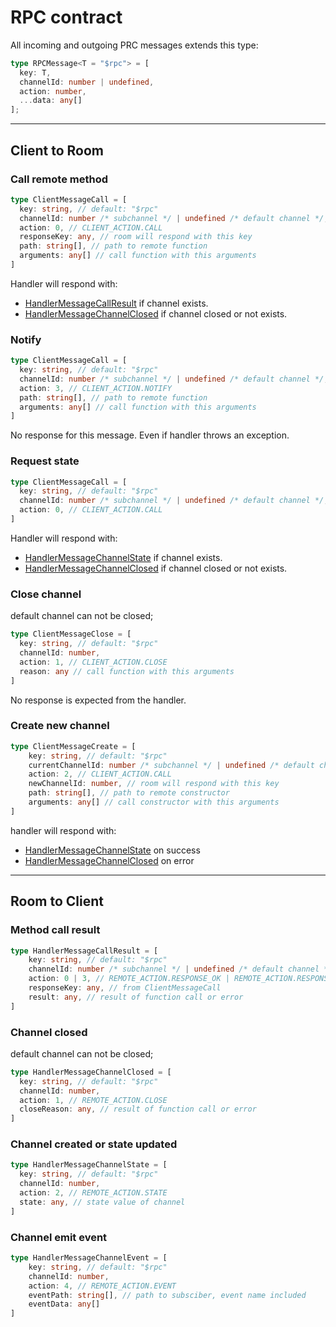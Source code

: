 # RPC contract

All incoming and outgoing PRC messages extends this type:
```typescript
type RPCMessage<T = "$rpc"> = [
  key: T,
  channelId: number | undefined,
  action: number,
  ...data: any[]
];
```

---

## Client to Room

### Call remote method
```typescript
type ClientMessageCall = [
  key: string, // default: "$rpc"
  channelId: number /* subchannel */ | undefined /* default channel */,
  action: 0, // CLIENT_ACTION.CALL
  responseKey: any, // room will respond with this key
  path: string[], // path to remote function
  arguments: any[] // call function with this arguments  
]
```
Handler will respond with:
* [HandlerMessageCallResult](#method-call-result) if channel exists.
* [HandlerMessageChannelClosed](#channel-closed) if channel closed or not exists.

### Notify
```typescript
type ClientMessageCall = [
  key: string, // default: "$rpc"
  channelId: number /* subchannel */ | undefined /* default channel */,
  action: 3, // CLIENT_ACTION.NOTIFY
  path: string[], // path to remote function
  arguments: any[] // call function with this arguments  
]
```
No response for this message. Even if handler throws an exception.

### Request state
```typescript
type ClientMessageCall = [
  key: string, // default: "$rpc"
  channelId: number /* subchannel */ | undefined /* default channel */,
  action: 0, // CLIENT_ACTION.CALL
]
```
Handler will respond with:
* [HandlerMessageChannelState](#channel-created-or-state-updated) if channel exists.
* [HandlerMessageChannelClosed](#channel-closed) if channel closed or not exists.


### Close channel
default channel can not be closed;
```typescript
type ClientMessageClose = [
  key: string, // default: "$rpc"
  channelId: number,
  action: 1, // CLIENT_ACTION.CLOSE
  reason: any // call function with this arguments
]
```
No response is expected from the handler.

### Create new channel
```typescript
type ClientMessageCreate = [
    key: string, // default: "$rpc"
    currentChannelId: number /* subchannel */ | undefined /* default channel */,
    action: 2, // CLIENT_ACTION.CALL
    newChannelId: number, // room will respond with this key
    path: string[], // path to remote constructor
    arguments: any[] // call constructor with this arguments    
]
```
handler will respond with:
* [HandlerMessageChannelState](#channel-created-or-state-updated) on success
* [HandlerMessageChannelClosed](#channel-closed) on error


---

## Room to Client

### Method call result
```typescript
type HandlerMessageCallResult = [
    key: string, // default: "$rpc"
    channelId: number /* subchannel */ | undefined /* default channel */,
    action: 0 | 3, // REMOTE_ACTION.RESPONSE_OK | REMOTE_ACTION.RESPONSE_ERROR
    responseKey: any, // from ClientMessageCall
    result: any, // result of function call or error    
]
```

### Channel closed
default channel can not be closed;
```typescript
type HandlerMessageChannelClosed = [
  key: string, // default: "$rpc"
  channelId: number,
  action: 1, // REMOTE_ACTION.CLOSE
  closeReason: any, // result of function call or error
]
```

### Channel created or state updated
```typescript
type HandlerMessageChannelState = [
  key: string, // default: "$rpc"
  channelId: number,
  action: 2, // REMOTE_ACTION.STATE
  state: any, // state value of channel
]
```

### Channel emit event
```typescript
type HandlerMessageChannelEvent = [
    key: string, // default: "$rpc"
    channelId: number,
    action: 4, // REMOTE_ACTION.EVENT
    eventPath: string[], // path to subsciber, event name included
    eventData: any[]
]
```